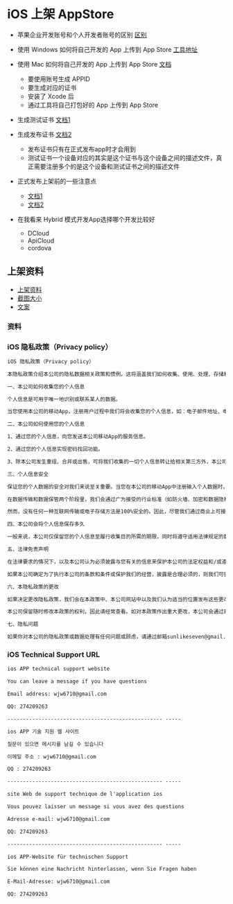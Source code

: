 # iOS 上架 AppStore

- 苹果企业开发账号和个人开发者账号的区别 [区别](http://www.applicationloader.net/blog/zh/547.html)
- 使用 Windows 如何将自己开发的 App 上传到 App Store [工具地址](http://www.applicationloader.net/appuploader/download.php)
- 使用 Mac 如何将自己开发的 App 上传到 App Store [文档](https://www.jianshu.com/p/a391c1aad96b)
  - 要使用账号生成 APPID
  - 要生成对应的证书
  - 安装了 Xcode 后
  - 通过工具将自己打包好的 App 上传到 App Store

- 生成测试证书 [文档1](https://www.jianshu.com/p/02974e67b181)
- 生成发布证书 [文档2](https://docs.apicloud.com/Dev-Guide/iOS-License-Application-Guidance#3)
  - 发布证书只有在正式发布app时才会用到
  - 测试证书一个设备对应的其实是这个证书与这个设备之间的描述文件，真正需要注册多个的是这个设备和测试证书之间的描述文件

- 正式发布上架前的一些注意点
  - [文档1](https://itunesconnect.apple.com/)
  - [文档2](http://www.applicationloader.net/blog/zh/88.html)

- 在我看来 Hybrid 模式开发App选择哪个开发比较好
  - DCloud
  - ApiCloud
  - cordova

## 上架资料

- [上架资料](https://blog.csdn.net/qq_21765911/article/details/96309910)
- [截图大小](https://help.apple.com/app-store-connect/#/devd274dd925)
- [文案](http://mp.ofweek.com/bigdata/a145683322376)

### 资料

### iOS 隐私政策（Privacy policy）

```txt
iOS 隐私政策（Privacy policy）

本隐私政策介绍本公司的隐私数据相关政策和惯例，这将涵盖我们如何收集、使用、处理、存储和/或披露那些通过本公司的移动App收集的关于您的个人信息。请你仔细阅读我们的隐私政策。

一、本公司如何收集您的个人信息

个人信息是可用于唯一地识别或联系某人的数据。

当您使用本公司的移动App，注册用户过程中我们将会收集您的个人信息，如：电子邮件地址、电话号码。为了保护个人隐私，您不应提供除本公司特别要求之外的任何其它信息。

二、本公司如何使用您的个人信息

1、通过您的个人信息，向您发送本公司移动App的服务信息。

2、通过您的个人信息实现密码找回功能。

3、除本公司发生重组、合并或出售，可将我们收集的一切个人信息转让给相关第三方外，本公司不会向任何无关第三方提供、出售、出租、分享或交易您的个人信息，除非事先得到您的许可，或该第三方和本公司单独或共同为您提供服务，且在该服务结束后，其将被禁止访问包括其以前能够访问的所有这些信息。

三、个人信息安全

保证您的个人数据的安全对我们来说至关重要。当您在本公司的移动App中注册输入个人数据时，我们会利用安全套接字层技术 (SSL) 对这些信息进行加密。

在数据传输和数据保管两个阶段里，我们会通过广为接受的行业标准（如防火墙、加密和数据隐私法律要求）来保护您向我们提交的信息。

然而，没有任何一种互联网传输或电子存储方法是100%安全的。因此，尽管我们通过商业上可接受的方式来保护您的个人信息，但仍无法保证信息的绝对安全。

四、本公司会将个人信息保存多久

一般来说，本公司仅保留您的个人信息至履行收集目的所需的期限，同时将遵守适用法律规定的数据保留期限。

五、法律免责声明

在法律要求的情况下，以及本公司认为必须披露与您有关的信息来保护本公司的法定权益和/或遵守司法程序、法院指令或适用于本公司的移动App的法律程序时，我们有权透露您的个人信息。

如果本公司确定为了执行本公司的条款和条件或保护我们的经营，披露是合理必须的，则我们可披露与您有关的信息。

六、本隐私政策的更改

如果决定更改隐私政策，我们会在本政策中、本公司网站中以及我们认为适当的位置发布这些更改，以便您了解我们如何收集、使用您的个人信息，哪些人可以访问这些信息，以及在什么情况下我们会透露这些信息。

本公司保留随时修改本政策的权利，因此请经常查看。如对本政策作出重大更改，本公司会通过网站通知的形式告知。

七、隐私问题

如果你对本公司的隐私政策或数据处理有任何问题或顾虑，请通过邮箱sunlikeseven@gmail.com与本公司联系。
```

### iOS Technical Support URL

```txt
ios APP technical support website

You can leave a message if you have questions

Email address: wjw6710@gmail.com

QQ: 274209263

-------------------------------------------------- -----

ios APP 기술 지원 웹 사이트

질문이 있으면 메시지를 남길 수 있습니다

이메일 주소 : wjw6710@gmail.com

QQ : 274209263

-------------------------------------------------- -----

site Web de support technique de l'application ios

Vous pouvez laisser un message si vous avez des questions

Adresse e-mail: wjw6710@gmail.com

QQ: 274209263

-------------------------------------------------- -----

ios APP-Website für technischen Support

Sie können eine Nachricht hinterlassen, wenn Sie Fragen haben

E-Mail-Adresse: wjw6710@gmail.com

QQ: 274209263

```
